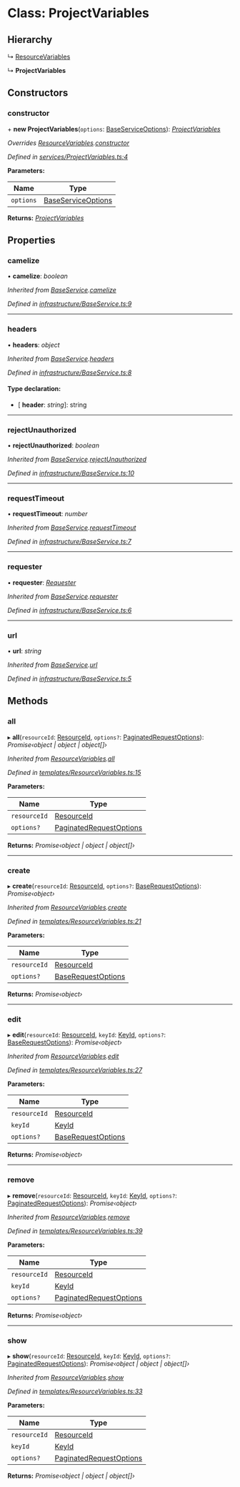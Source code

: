 # Class: ProjectVariables

## Hierarchy

  ↳ [ResourceVariables](_templates_resourcevariables_.resourcevariables.md)

  ↳ **ProjectVariables**

## Constructors

###  constructor

\+ **new ProjectVariables**(`options`: [BaseServiceOptions](../interfaces/_infrastructure_index_.baseserviceoptions.md)): *[ProjectVariables](_services_projectvariables_.projectvariables.md)*

*Overrides [ResourceVariables](_templates_resourcevariables_.resourcevariables.md).[constructor](_templates_resourcevariables_.resourcevariables.md#constructor)*

*Defined in [services/ProjectVariables.ts:4](https://github.com/arsdehnel/node-gitlab/blob/c2ee9bb/src/services/ProjectVariables.ts#L4)*

**Parameters:**

Name | Type |
------ | ------ |
`options` | [BaseServiceOptions](../interfaces/_infrastructure_index_.baseserviceoptions.md) |

**Returns:** *[ProjectVariables](_services_projectvariables_.projectvariables.md)*

## Properties

###  camelize

• **camelize**: *boolean*

*Inherited from [BaseService](_infrastructure_baseservice_.baseservice.md).[camelize](_infrastructure_baseservice_.baseservice.md#camelize)*

*Defined in [infrastructure/BaseService.ts:9](https://github.com/arsdehnel/node-gitlab/blob/c2ee9bb/src/infrastructure/BaseService.ts#L9)*

___

###  headers

• **headers**: *object*

*Inherited from [BaseService](_infrastructure_baseservice_.baseservice.md).[headers](_infrastructure_baseservice_.baseservice.md#headers)*

*Defined in [infrastructure/BaseService.ts:8](https://github.com/arsdehnel/node-gitlab/blob/c2ee9bb/src/infrastructure/BaseService.ts#L8)*

#### Type declaration:

* \[ **header**: *string*\]: string

___

###  rejectUnauthorized

• **rejectUnauthorized**: *boolean*

*Inherited from [BaseService](_infrastructure_baseservice_.baseservice.md).[rejectUnauthorized](_infrastructure_baseservice_.baseservice.md#rejectunauthorized)*

*Defined in [infrastructure/BaseService.ts:10](https://github.com/arsdehnel/node-gitlab/blob/c2ee9bb/src/infrastructure/BaseService.ts#L10)*

___

###  requestTimeout

• **requestTimeout**: *number*

*Inherited from [BaseService](_infrastructure_baseservice_.baseservice.md).[requestTimeout](_infrastructure_baseservice_.baseservice.md#requesttimeout)*

*Defined in [infrastructure/BaseService.ts:7](https://github.com/arsdehnel/node-gitlab/blob/c2ee9bb/src/infrastructure/BaseService.ts#L7)*

___

###  requester

• **requester**: *[Requester](../interfaces/_infrastructure_index_.requester.md)*

*Inherited from [BaseService](_infrastructure_baseservice_.baseservice.md).[requester](_infrastructure_baseservice_.baseservice.md#requester)*

*Defined in [infrastructure/BaseService.ts:6](https://github.com/arsdehnel/node-gitlab/blob/c2ee9bb/src/infrastructure/BaseService.ts#L6)*

___

###  url

• **url**: *string*

*Inherited from [BaseService](_infrastructure_baseservice_.baseservice.md).[url](_infrastructure_baseservice_.baseservice.md#url)*

*Defined in [infrastructure/BaseService.ts:5](https://github.com/arsdehnel/node-gitlab/blob/c2ee9bb/src/infrastructure/BaseService.ts#L5)*

## Methods

###  all

▸ **all**(`resourceId`: [ResourceId](../modules/_services_index_.md#resourceid), `options?`: [PaginatedRequestOptions](../interfaces/_infrastructure_index_.paginatedrequestoptions.md)): *Promise‹object | object | object[]›*

*Inherited from [ResourceVariables](_templates_resourcevariables_.resourcevariables.md).[all](_templates_resourcevariables_.resourcevariables.md#all)*

*Defined in [templates/ResourceVariables.ts:15](https://github.com/arsdehnel/node-gitlab/blob/c2ee9bb/src/templates/ResourceVariables.ts#L15)*

**Parameters:**

Name | Type |
------ | ------ |
`resourceId` | [ResourceId](../modules/_services_index_.md#resourceid) |
`options?` | [PaginatedRequestOptions](../interfaces/_infrastructure_index_.paginatedrequestoptions.md) |

**Returns:** *Promise‹object | object | object[]›*

___

###  create

▸ **create**(`resourceId`: [ResourceId](../modules/_services_index_.md#resourceid), `options?`: [BaseRequestOptions](../interfaces/_infrastructure_index_.baserequestoptions.md)): *Promise‹object›*

*Inherited from [ResourceVariables](_templates_resourcevariables_.resourcevariables.md).[create](_templates_resourcevariables_.resourcevariables.md#create)*

*Defined in [templates/ResourceVariables.ts:21](https://github.com/arsdehnel/node-gitlab/blob/c2ee9bb/src/templates/ResourceVariables.ts#L21)*

**Parameters:**

Name | Type |
------ | ------ |
`resourceId` | [ResourceId](../modules/_services_index_.md#resourceid) |
`options?` | [BaseRequestOptions](../interfaces/_infrastructure_index_.baserequestoptions.md) |

**Returns:** *Promise‹object›*

___

###  edit

▸ **edit**(`resourceId`: [ResourceId](../modules/_services_index_.md#resourceid), `keyId`: [KeyId](../modules/_services_index_.md#keyid), `options?`: [BaseRequestOptions](../interfaces/_infrastructure_index_.baserequestoptions.md)): *Promise‹object›*

*Inherited from [ResourceVariables](_templates_resourcevariables_.resourcevariables.md).[edit](_templates_resourcevariables_.resourcevariables.md#edit)*

*Defined in [templates/ResourceVariables.ts:27](https://github.com/arsdehnel/node-gitlab/blob/c2ee9bb/src/templates/ResourceVariables.ts#L27)*

**Parameters:**

Name | Type |
------ | ------ |
`resourceId` | [ResourceId](../modules/_services_index_.md#resourceid) |
`keyId` | [KeyId](../modules/_services_index_.md#keyid) |
`options?` | [BaseRequestOptions](../interfaces/_infrastructure_index_.baserequestoptions.md) |

**Returns:** *Promise‹object›*

___

###  remove

▸ **remove**(`resourceId`: [ResourceId](../modules/_services_index_.md#resourceid), `keyId`: [KeyId](../modules/_services_index_.md#keyid), `options?`: [PaginatedRequestOptions](../interfaces/_infrastructure_index_.paginatedrequestoptions.md)): *Promise‹object›*

*Inherited from [ResourceVariables](_templates_resourcevariables_.resourcevariables.md).[remove](_templates_resourcevariables_.resourcevariables.md#remove)*

*Defined in [templates/ResourceVariables.ts:39](https://github.com/arsdehnel/node-gitlab/blob/c2ee9bb/src/templates/ResourceVariables.ts#L39)*

**Parameters:**

Name | Type |
------ | ------ |
`resourceId` | [ResourceId](../modules/_services_index_.md#resourceid) |
`keyId` | [KeyId](../modules/_services_index_.md#keyid) |
`options?` | [PaginatedRequestOptions](../interfaces/_infrastructure_index_.paginatedrequestoptions.md) |

**Returns:** *Promise‹object›*

___

###  show

▸ **show**(`resourceId`: [ResourceId](../modules/_services_index_.md#resourceid), `keyId`: [KeyId](../modules/_services_index_.md#keyid), `options?`: [PaginatedRequestOptions](../interfaces/_infrastructure_index_.paginatedrequestoptions.md)): *Promise‹object | object | object[]›*

*Inherited from [ResourceVariables](_templates_resourcevariables_.resourcevariables.md).[show](_templates_resourcevariables_.resourcevariables.md#show)*

*Defined in [templates/ResourceVariables.ts:33](https://github.com/arsdehnel/node-gitlab/blob/c2ee9bb/src/templates/ResourceVariables.ts#L33)*

**Parameters:**

Name | Type |
------ | ------ |
`resourceId` | [ResourceId](../modules/_services_index_.md#resourceid) |
`keyId` | [KeyId](../modules/_services_index_.md#keyid) |
`options?` | [PaginatedRequestOptions](../interfaces/_infrastructure_index_.paginatedrequestoptions.md) |

**Returns:** *Promise‹object | object | object[]›*
